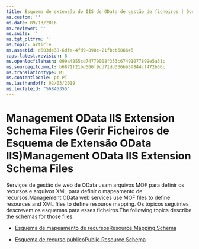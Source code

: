```yaml
---
title: Esquema de extensão do IIS de OData de gestão de ficheiros | Documentos da Microsoft
ms.custom: ''
ms.date: 09/13/2016
ms.reviewer: ''
ms.suite: ''
ms.tgt_pltfrm: ''
ms.topic: article
ms.assetid: d603de38-6dfe-4fd9-898c-21fbcb686645
caps.latest.revision: 8
ms.openlocfilehash: 099a4955cd74770008f353c67491077899e5a31c
ms.sourcegitcommit: b6871f21bd666f9cd71dd336bb3f844cf472b56c
ms.translationtype: MT
ms.contentlocale: pt-PT
ms.lasthandoff: 02/03/2019
ms.locfileid: "56846355"
---
```

# <a name="management-odata-iis-extension-schema-files"></a><span data-ttu-id="ee4d4-102">Management OData IIS Extension Schema Files (Gerir Ficheiros de Esquema de Extensão OData IIS)</span><span class="sxs-lookup"><span data-stu-id="ee4d4-102">Management OData IIS Extension Schema Files</span></span>

<span data-ttu-id="ee4d4-103">Serviços de gestão de web de OData usam arquivos MOF para definir os recursos e arquivos XML para definir o mapeamento de recursos.</span><span class="sxs-lookup"><span data-stu-id="ee4d4-103">Management OData web services use MOF files to define resources and XML files to define resource mapping.</span></span> <span data-ttu-id="ee4d4-104">Os tópicos seguintes descrevem os esquemas para esses ficheiros.</span><span class="sxs-lookup"><span data-stu-id="ee4d4-104">The following topics describe the schemas for those files.</span></span>

- [<span data-ttu-id="ee4d4-105">Esquema de mapeamento de recursos</span><span class="sxs-lookup"><span data-stu-id="ee4d4-105">Resource Mapping Schema</span></span>](./resource-mapping-schema.md)

- [<span data-ttu-id="ee4d4-106">Esquema de recurso público</span><span class="sxs-lookup"><span data-stu-id="ee4d4-106">Public Resource Schema</span></span>](./public-resource-schema.md)